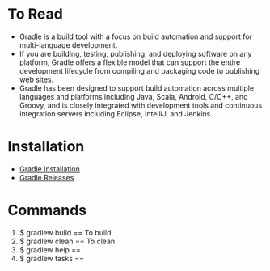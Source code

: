 # To Read
* Gradle is a build tool with a focus on build automation and support for multi-language development. 
* If you are building, testing, publishing, and deploying software on any platform, Gradle offers a flexible model that can support the entire development lifecycle from compiling and packaging code to publishing web sites. 
* Gradle has been designed to support build automation across multiple languages and platforms including Java, Scala, Android, C/C++, and Groovy, and is closely integrated with development tools and continuous integration servers including Eclipse, IntelliJ, and Jenkins.

# Installation
* [Gradle Installation](https://gradle.org/install/)
* [Gradle Releases](https://gradle.org/releases/)

# Commands
1. $ gradlew build == To build
2. $ gradlew clean == To clean
3. $ gradlew help ==
4. $ gradlew tasks ==
